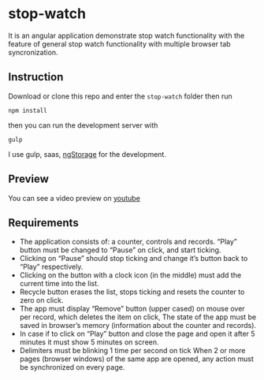 
# stop-watch

It is an angular application demonstrate stop watch functionality with the feature of general stop watch functionality with multiple browser tab syncronization.

## Instruction
Download or clone this repo and enter the `stop-watch` folder then run 
```
npm install
```
 then you can run the development server with 
 ```
 gulp
 ```

I use gulp, saas, [ngStorage](https://github.com/gsklee/ngStorage) for the development.

## Preview
You can see a video preview on [youtube](https://www.youtube.com/watch?v=AHz1dkNwZ2A&feature=youtu.be)

## Requirements
* The application consists of: a counter, controls and records.
“Play” button must be changed to “Pause” on click, and start ticking.
* Clicking on “Pause” should stop ticking and change it’s button back to 
“Play” respectively. 
* Clicking on the button with a clock icon (in the middle) must add the 
current time into the list. 
* Recycle button erases the list, stops ticking and resets the counter 
to zero on click. 
* The app must display “Remove” button (upper cased) on mouse over per record, 
which deletes the item on click, The state of the app must be saved in browser’s 
memory (information about the counter and records). 
* In case if to click on “Play” button and close the page and open it after 5 minutes
it must show 5 minutes on screen. 
* Delimiters must be blinking 1 time per second on tick When 2 or more pages (browser windows) 
of the same app are opened, any action must be synchronized on every page.
